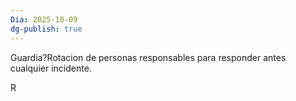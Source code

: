 ```yaml
---
Dia: 2025-10-09
dg-publish: true
---
```

Guardia?Rotacion de personas responsables para responder antes cualquier incidente.

R